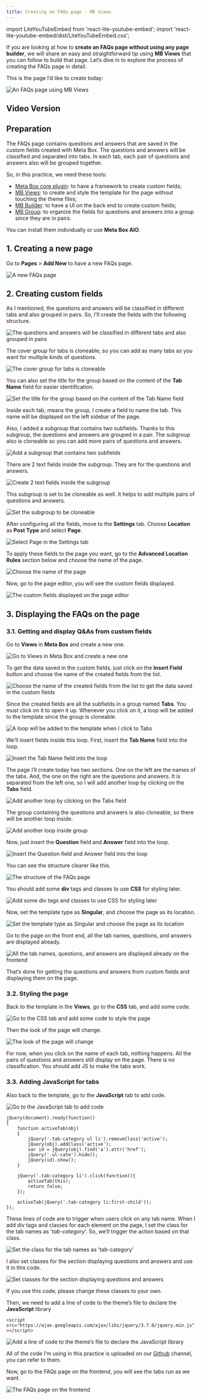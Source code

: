 ```yaml
---
title: Creating an FAQs page - MB Views
---
```

import LiteYouTubeEmbed from 'react-lite-youtube-embed';
import 'react-lite-youtube-embed/dist/LiteYouTubeEmbed.css';

If you are looking at how to **create an FAQs page without using any page builder**, we will share an easy and straightforward tip using **MB Views** that you can follow to build that page. Let’s dive in to explore the process of creating the FAQs page in detail.

This is the page I’d like to create today:

![An FAQs page using MB Views](https://i.imgur.com/Z7qgPOG.gif)

## Video Version

<LiteYouTubeEmbed id='W0A535dpksQ' />

## Preparation

The FAQs page contains questions and answers that are saved in the custom fields created with Meta Box. The questions and answers will be classified and separated into tabs. In each tab, each pair of questions and answers also will be grouped together.

So, in this practice, we need these tools:

* [Meta Box core plugin](https://wordpress.org/plugins/meta-box/): to have a framework to create custom fields;
* [MB Views](https://metabox.io/plugins/mb-views/): to create and style the template for the page without touching the theme files;
* [MB Builder](https://metabox.io/plugins/meta-box-builder/): to have a UI on the back end to create custom fields;
* [MB Group](https://metabox.io/plugins/meta-box-group/): to organize the fields for questions and answers into a group since they are in pairs.

You can install them individually or use **Meta Box AIO**.

## 1. Creating a new page

Go to **Pages** > **Add New** to have a new FAQs page.

![A new FAQs page](https://i.imgur.com/KlNEJhq.png)

## 2. Creating custom fields

As I mentioned, the questions and answers will be classified in different tabs and also grouped in pairs. So, I’ll create the fields with the following structure.

![The questions and answers will be classified in different tabs and also grouped in pairs](https://i.imgur.com/WMIfOFz.png)

The cover group for tabs is cloneable, so you can add as many tabs as you want for multiple kinds of questions.

![The cover group for tabs is cloneable](https://i.imgur.com/U3WIHeM.png)

You can also set the title for the group based on the content of the **Tab Name** field for easier identification.

![Set the title for the group based on the content of the Tab Name field](https://i.imgur.com/XN5iwwF.png)

Inside each tab, means the group, I create a field to name the tab. This name will be displayed on the left sidebar of the page.

Also, I added a subgroup that contains two subfields. Thanks to this subgroup, the questions and answers are grouped in a pair. The subgroup also is cloneable so you can add more pairs of questions and answers.

![Add a subgroup that contains two subfields](https://i.imgur.com/wkc8rOO.png)

There are 2 text fields inside the subgroup. They are for the questions and answers.

![Create 2 text fields inside the subgroup](https://i.imgur.com/R61hZAU.png)

This subgroup is set to be cloneable as well. It helps to add multiple pairs of questions and answers.

![Set the subgroup to be cloneable](https://i.imgur.com/wq6RdNr.png)

After configuring all the fields, move to the **Settings** tab. Choose **Location** as **Post Type** and select **Page**.

![Select Page in the Settings tab](https://i.imgur.com/yDq8atU.png)

To apply these fields to the page you want, go to the **Advanced Location Rules** section below and choose the name of the page.

![Choose the name of the page](https://i.imgur.com/BZX5zSn.png)

Now, go to the page editor, you will see the custom fields displayed.

![The custom fields displayed on the page editor](https://i.imgur.com/B7TbRo8.png)

## 3. Displaying the FAQs on the page

### 3.1. Getting and display Q&As from custom fields

Go to **Views** in **Meta Box** and create a new one.

![Go to Views in Meta Box and create a new one](https://i.imgur.com/TxwUE2f.png)

To get the data saved in the custom fields, just click on the **Insert Field** button and choose the name of the created fields from the list.

![Choose the name of the created fields from the list to get the data saved in the custom fields](https://i.imgur.com/oiKptU8.png)

Since the created fields are all the subfields in a group named **Tabs**. You must click on it to open it up. Whenever you click on it, a loop will be added to the template since the group is cloneable.

![A loop will be added to the template when I click to Tabs](https://i.imgur.com/bQfuTal.png)

We’ll insert fields inside this loop. First, insert the **Tab Name** field into the loop.

![Insert the Tab Name field into the loop](https://i.imgur.com/MkWKTtH.png)

The page I’ll create today has two sections. One on the left are the names of the tabs. And, the one on the right are the questions and answers. It is separated from the left one, so I will add another loop by clicking on the **Tabs** field.

![Add another loop by clicking on the Tabs field](https://i.imgur.com/euMpOf1.png)

The group containing the questions and answers is also cloneable, so there will be another loop inside.

![Add another loop inside group](https://i.imgur.com/hOuWwnG.png)

Now, just insert the **Question** field and **Answer** field into the loop.

![Insert the Question field and Answer field into the loop](https://i.imgur.com/nVtIjnU.png)

You can see the structure clearer like this.

![The structure of the FAQs page](https://i.imgur.com/pTfUgay.png)

You should add some **div** tags and classes to use **CSS** for styling later.

![Add some div tags and classes to use CSS for styling later](https://i.imgur.com/JXn9xYK.png)

Now, set the template type as **Singular**, and choose the page as its location.

![Set the template type as Singular and choose the page as its location](https://i.imgur.com/eO2SsuY.png)

Go to the page on the front end, all the tab names, questions, and answers are displayed already.

![All the tab names, questions, and answers are displayed already on the frontend](https://i.imgur.com/BYGIDlU.png)

That’s done for getting the questions and answers from custom fields and displaying them on the page.

### 3.2. Styling the page

Back to the template in the **Views**, go to the **CSS** tab, and add some code.

![Go to the CSS tab and add some code to style the page](https://i.imgur.com/8DYGSnG.png)

Then the look of the page will change.

![The look of the page will change](https://i.imgur.com/cPP0HSR.png)

For now, when you click on the name of each tab, nothing happens. All the pairs of questions and answers still display on the page. There is no classification. You should add JS to make the tabs work.

### 3.3. Adding JavaScript for tabs

Also back to the template, go to the **JavaScript** tab to add code.

![Go to the JavaScript tab to add code](https://i.imgur.com/5luiQpt.png)

```
jQuery(document).ready(function()
{
    function activeTab(obj)
    {
        jQuery('.tab-category ul li').removeClass('active');
        jQuery(obj).addClass('active');
        var id = jQuery(obj).find('a').attr('href');
        jQuery('.ul-cate').hide();
        jQuery(id).show();
    }

    jQuery('.tab-category li').click(function(){
        activeTab(this);
        return false;
    });

    activeTab(jQuery('.tab-category li:first-child'));
});
```

These lines of code are to trigger when users click on any tab name. When I add div tags and classes for each element on the page, I set the class for the tab names as '_tab-category_'. So, we’ll trigger the action based on that class.

![Set the class for the tab names as 'tab-category'](https://i.imgur.com/DnWDHmi.png)

I also set classes for the section displaying questions and answers and use it in this code.

![Set classes for the section displaying questions and answers](https://i.imgur.com/gbF6Xcc.png)

If you use this code, please change these classes to your own.

Then, we need to add a line of code to the theme’s file to declare the **JavaScript** library

` <script src="https://ajax.googleapis.com/ajax/libs/jquery/3.7.0/jquery.min.js"></script> `

![Add a line of code to the theme’s file to declare the JavaScript library](https://i.imgur.com/mQJEKuH.png)

All of the code I’m using in this practice is uploaded on our [Github](https://github.com/wpmetabox/tutorials/tree/master/create-faq-page) channel, you can refer to them.

Now, go to the FAQs page on the frontend, you will see the tabs run as we want.

![The FAQs page on the frontend](https://i.imgur.com/pAgEYQf.gif)
